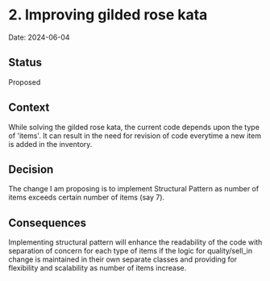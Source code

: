 # 2. Improving gilded rose kata

Date: 2024-06-04

## Status

Proposed

## Context

While solving the gilded rose kata, the current code depends upon the type of 'items'. It can result in the need for revision of code everytime a new item is added in the inventory.

## Decision

The change I am proposing is to implement Structural Pattern as number of items exceeds certain number of items (say 7).

## Consequences

Implementing structural pattern will enhance the readability of the code with separation of concern for each type of items if the logic for quality/sell_in change is maintained in their own separate classes and providing for flexibility and scalability as number of items increase. 